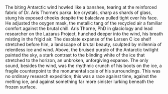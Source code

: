 The biting Antarctic wind howled like a banshee, tearing at the reinforced fabric of Dr. Aris Thorne’s parka.  Ice crystals, sharp as shards of glass, stung his exposed cheeks despite the balaclava pulled tight over his face.  He adjusted the oxygen mask, the metallic tang of the recycled air a familiar comfort against the brutal chill.  Aris Thorne, PhD in glaciology and lead researcher on the Lazarus Project, hunched deeper into the wind, his breath misting in the frigid air.  The desolate expanse of the Larsen C ice shelf stretched before him, a landscape of brutal beauty, sculpted by millennia of relentless ice and wind.  Above, the bruised purple of the Antarctic twilight painted the sky, a stark contrast to the blinding white of the ice that stretched to the horizon, an unbroken, unforgiving expanse.  The only sound, besides the wind, was the rhythmic crunch of his boots on the ice, a fragile counterpoint to the monumental scale of his surroundings.  This was no ordinary research expedition; this was a race against time, against the melting ice, and against something far more sinister lurking beneath the frozen surface.
